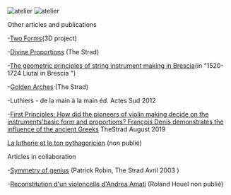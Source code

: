 ![atelier](https://lutherie.github.io/dossier-photos-Github/images-site/altocoignardNetB.png)
![atelier](https://lutherie.github.io/dossier-photos-Github/images-site/detailouiebrescia-thumb.jpg)

Other articles and publications


-[Two Forms](https://lutherie.github.io/resources/TwoForms_Denis.pdf)(3D project)

-[Divine Proportions](https://lutherie.github.io/resources/DivineProportionsStrad.pdf) (The Strad)

-[The geometric principles of string instrument making in Brescia](https://lutherie.github.io/resources/Articolo.Denis.pdf)(in "1520-1724 Liutai in Brescia ")

-[Golden Arches](https://lutherie.github.io/resources/GoldenArches.pdf) (The Strad)

-Luthiers - de la main à la main éd. Actes Sud 2012 

-[First Principles: How did the pioneers of violin making decide on the instruments'basic form and proportions? François Denis demonstrates the influence of the ancient Greeks](https:/lutherie.github.io/resources/First-principles-TheStrad.pdf) TheStrad August 2019 

[La lutherie et le ton pythagoricien](https://lutherie.github.io/resources/articletonPythagoricienfr.pdf) (non publié)

Articles in collaboration


-[Symmetry of genius](https://lutherie.github.io/resources/Symmetry-of-genius.pdf) (Patrick Robin, The Strad Avril 2003 )

-[Reconstitution d'un violoncelle d'Andrea Amati](https://lutherie.github.io/resources/ReconstitutionRolandHouel.pdf) (Roland Houel non publié)


